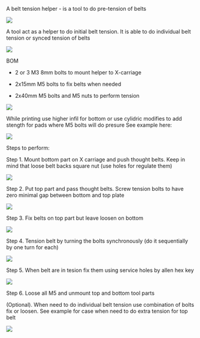 A belt tension helper - is a tool to do pre-tension of belts

![](./Images/Tension_tool_drawing.PNG)

A tool act as a helper to do initial belt tension. It is able to do individual belt tension or synced tension of belts

![](./Images/Belttool-img2.jpg)

BOM

- 2 or 3 M3 8mm bolts to mount helper to X-carriage

- 2x15mm M5 bolts to fix belts when needed

- 2x40mm M5 bolts and M5 nuts to perform tension

![](./Images/Belttool-img6.jpg)

While printing use higher infil for bottom or use cylidric modifies to add stength for pads where M5 bolts will do presure
See example here:

![](./Images/Tension_tool_slicing.PNG)

Steps to perform:

Step 1.
Mount bottom part on X carriage and push thought belts. Keep in mind that loose belt backs square nut (use holes for regulate them)

![](./Images/Belttool-img5text.jpg)

Step 2. Put top part and pass thought belts. Screw tension bolts to have zero minimal gap between bottom and top plate

![](./Images/Belttool-img3text2.jpg)

Step 3. Fix belts on top part but leave loosen on bottom

![](./Images/Belttool-img1text.jpg)

Step 4. Tension belt by turning the bolts synchronously (do it sequentially by one turn for each)

![](./Images/Belttool-img2text.jpg)

Step 5. When belt are in tesion fix them using service holes by allen hex key

![](./Images/Belttool-img3text.jpg)

Step 6. Loose all M5 and unmount top and bottom tool parts


(Optional). When need to do individual belt tension use combination of bolts fix or loosen.
See example for case when need to do extra tension for top belt

![](./Images/Belttool-img1text2.jpg)
